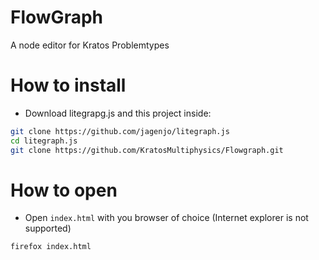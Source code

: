 # FlowGraph
A node editor for Kratos Problemtypes

# How to install
- Download litegrapg.js and this project inside:

```bash
git clone https://github.com/jagenjo/litegraph.js
cd litegraph.js
git clone https://github.com/KratosMultiphysics/Flowgraph.git
```

# How to open
- Open `index.html` with you browser of choice (Internet explorer is not supported)

```bash
firefox index.html
```
